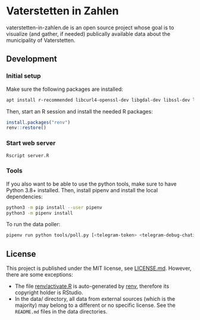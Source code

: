 # Vaterstetten in Zahlen

vaterstetten-in-zahlen.de is an open source project whose goal is to visualize (and gather, if needed) publically available data about the municipality of Vaterstetten.

## Development

### Initial setup

Make sure the following packages are installed:

```sh
apt install r-recommended libcurl4-openssl-dev libgdal-dev libssl-dev libudunits2-dev libxml2-dev gfortran
```

Then, start an R session and install the needed R packages:

```R
install.packages("renv")
renv::restore()
```

### Start web server

```sh
Rscript server.R
```

### Tools

If you also want to be able to use the python tools, make sure to have Python 3.8+ installed. Then, install pipenv and install the local dependencies:

```sh
python3 -m pip install --user pipenv
python3 -m pipenv install
```

To run the data poller:

```sh
pipenv run python tools/poll.py [<telegram-token> <telegram-debug-chatid> [<telegram-public-chatid>]]
```

## License

This project is published under the MIT license, see [LICENSE.md](./LICENSE.md). However, there are some exceptions:

* The file [renv/activate.R](./renv/activate.R) is auto-generated by [renv](https://github.com/rstudio/renv/), therefore its copyright holder is RStudio.
* In the data/ directory, all data from external sources (which is the majority) may belong to a different or no specific license. See the `README.md` files in the data directories.
